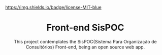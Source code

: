 https://img.shields.io/badge/license-MIT-blue
<h1 align="center">Front-end SisPOC</h1>
<p align="center">This project contemplates the SisPOC(Sistema Para Organização de Consultórios) Front-end, being an open source web app.</p>
